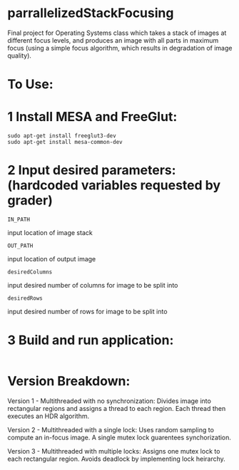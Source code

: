 # parrallelizedStackFocusing
Final project for Operating Systems class which takes a stack of images at different focus levels, and produces an image with all parts in maximum focus (using a simple focus algorithm, which results in degradation of image quality).

# To Use:

# 1 Install MESA and FreeGlut:

```
sudo apt-get install freeglut3-dev
sudo apt-get install mesa-common-dev
```

# 2 Input desired parameters: (hardcoded variables requested by grader)

```
IN_PATH
``` 
input location of image stack
```
OUT_PATH
``` 
input location of output image
```
desiredColumns
``` 
input desired number of columns for image to be split into
```
desiredRows
``` 
input desired number of rows for image to be split into

# 3 Build and run application:

```gcc -Wall mainv1.c gl_frontEnd.c fileIO_TGA.c -lm -lGL -lglut -o focus
```

# Version Breakdown:

Version 1 - Multithreaded with no synchronization: Divides image into rectangular regions and assigns a thread to each region. Each thread then executes an HDR algorithm.

Version 2 - Multithreaded with a single lock: Uses random sampling to compute an in-focus image. A single mutex lock guarentees synchorization.

Version 3 - Multithreaded with multiple locks: Assigns one mutex lock to each rectangular region. Avoids deadlock by implementing lock heirarchy.
